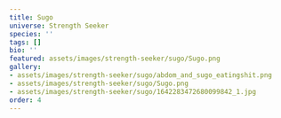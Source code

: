 ```yaml
---
title: Sugo
universe: Strength Seeker
species: ''
tags: []
bio: ''
featured: assets/images/strength-seeker/sugo/Sugo.png
gallery:
- assets/images/strength-seeker/sugo/abdom_and_sugo_eatingshit.png
- assets/images/strength-seeker/sugo/Sugo.png
- assets/images/strength-seeker/sugo/1642283472680099842_1.jpg
order: 4
---
```

